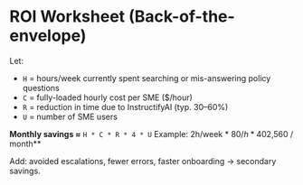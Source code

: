 # ROI Worksheet (Back-of-the-envelope)

Let:

* `H` = hours/week currently spent searching or mis-answering policy questions
* `C` = fully-loaded hourly cost per SME ($/hour)
* `R` = reduction in time due to InstructifyAI (typ. 30–60%)
* `U` = number of SME users

**Monthly savings ≈** `H * C * R * 4 * U`
Example: 2h/week * $80/h * 40% * 4 * 10 users ≈ **$2,560 / month**

Add: avoided escalations, fewer errors, faster onboarding → secondary savings.
